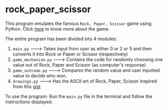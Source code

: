 # rock_paper_scissor
This program emulates the famous `Rock, Paper, Scissor` game using Python. Click [here](https://wrpsa.com/) to know more about the game.

The entire program has been divided into 4 modules:
1. `main.py`  --->  Takes input from user as either 0 or 2 or 5 and then converts it into Rock or Paper or Scissor (respectively)
2. `game_mechanism.py`  --->  Contains the code for randomly choosing one value out of Rock, Paper and Scissor (as computer's response)
3. `game_outcome.py`    --->  Compares the random value and user inputted value to decide who won.
4. `drawings.py`    --->  Has the ASCII art of Rock, Paper, Scissor inspired from this [gist](https://gist.github.com/wynand1004/b5c521ea8392e9c6bfe101b025c39abe5)
  
To use the program:
  Run the `main.py` file in the terminal and follow the instructions displayed.
